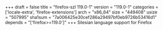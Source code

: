 +++
draft = false
title = "firefox-szl 119.0-1"
version = "119.0-1"
categories = ['locale-extra', 'firefox-extensions']
arch = "x86_64"
size = "449408"
usize = "507995"
sha1sum = "7a006425e30cef286a29497bf0eb9726b53416d1"
depends = "['firefox>=119.0']"
+++
Silesian language support for Firefox